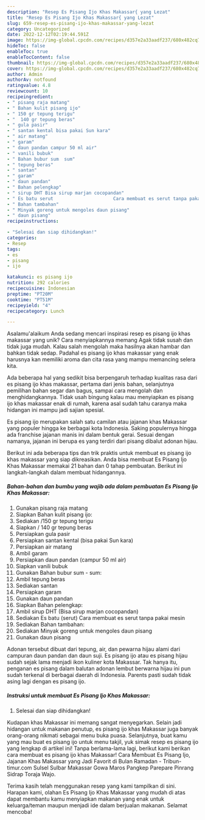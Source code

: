 ```yaml
---
description: "Resep Es Pisang Ijo Khas Makassar{ yang Lezat"
title: "Resep Es Pisang Ijo Khas Makassar{ yang Lezat"
slug: 659-resep-es-pisang-ijo-khas-makassar-yang-lezat
category: Uncategorized
date: 2022-12-12T02:19:44.591Z
image: https://img-global.cpcdn.com/recipes/d357e2a33aadf237/680x482cq70/es-pisang-ijo-khas-makassar-foto-resep-utama.jpg
hideToc: false
enableToc: true
enableTocContent: false
thumbnail: https://img-global.cpcdn.com/recipes/d357e2a33aadf237/680x482cq70/es-pisang-ijo-khas-makassar-foto-resep-utama.jpg
cover: https://img-global.cpcdn.com/recipes/d357e2a33aadf237/680x482cq70/es-pisang-ijo-khas-makassar-foto-resep-utama.jpg
author: Admin
authorAv: notfound
ratingvalue: 4.8
reviewcount: 10
recipeingredient:
- " pisang raja matang"
- " Bahan kulit pisang ijo"
- " 150 gr tepung terigu"
- "  140 gr tepung beras"
- " gula pasir"
- " santan kental bisa pakai Sun kara"
- " air matang"
- " garam"
- " daun pandan campur 50 ml air"
- " vanili bubuk"
- " Bahan bubur sum  sum"
- " tepung beras"
- " santan"
- " garam"
- " daun pandan"
- " Bahan pelengkap"
- " sirup DHT Bisa sirup marjan cocopandan"
- " Es batu serut                      Cara membuat es serut tanpa pakai mesin"
- " Bahan tambahan"
- " Minyak goreng untuk mengoles daun pisang"
- " daun pisang"
recipeinstructions:

- "Selesai dan siap dihidangkan!"
categories:
- Resep
tags:
- es
- pisang
- ijo

katakunci: es pisang ijo 
nutrition: 292 calories
recipecuisine: Indonesian
preptime: "PT20M"
cooktime: "PT51M"
recipeyield: "4"
recipecategory: Lunch

---
```



Asalamu'alaikum Anda sedang mencari inspirasi resep es pisang ijo khas makassar yang unik? Cara menyiapkannya memang Agak tidak susah dan tidak juga mudah. Kalau salah mengolah maka hasilnya akan hambar dan bahkan tidak sedap. Padahal es pisang ijo khas makassar yang enak harusnya kan memiliki aroma dan cita rasa yang mampu memancing selera kita.


Ada beberapa hal yang sedikit bisa berpengaruh terhadap kualitas rasa dari es pisang ijo khas makassar, pertama dari jenis bahan, selanjutnya pemilihan bahan segar dan bagus, sampai cara mengolah dan menghidangkannya. Tidak usah bingung kalau mau menyiapkan es pisang ijo khas makassar enak di rumah, karena asal sudah tahu caranya maka hidangan ini mampu jadi sajian spesial.

Es pisang ijo merupakan salah satu camilan atau jajanan khas Makassar yang populer hingga ke berbagai kota Indonesia. Saking populernya hingga ada franchise jajanan manis ini dalam bentuk gerai. Sesuai dengan namanya, jajanan ini berupa es yang terdiri dari pisang dibalut adonan hijau.


Berikut ini ada beberapa tips dan trik praktis untuk membuat es pisang ijo khas makassar yang siap dikreasikan. Anda bisa membuat Es Pisang Ijo Khas Makassar memakai 21 bahan dan 0 tahap pembuatan. Berikut ini langkah-langkah dalam membuat hidangannya.

<!--inarticleads1-->

##### Bahan-bahan dan bumbu yang wajib ada dalam pembuatan Es Pisang Ijo Khas Makassar:

1. Gunakan  pisang raja matang
1. Siapkan  Bahan kulit pisang ijo:
1. Sediakan  /150 gr tepung terigu
1. Siapkan  / 140 gr tepung beras
1. Persiapkan  gula pasir
1. Persiapkan  santan kental (bisa pakai Sun kara)
1. Persiapkan  air matang
1. Ambil  garam
1. Persiapkan  daun pandan (campur 50 ml air)
1. Siapkan  vanili bubuk
1. Gunakan  Bahan bubur sum - sum:
1. Ambil  tepung beras
1. Sediakan  santan
1. Persiapkan  garam
1. Gunakan  daun pandan
1. Siapkan  Bahan pelengkap:
1. Ambil  sirup DHT (Bisa sirup marjan cocopandan)
1. Sediakan  Es batu (serut)                      Cara membuat es serut tanpa pakai mesin
1. Sediakan  Bahan tambahan:
1. Sediakan  Minyak goreng untuk mengoles daun pisang
1. Gunakan  daun pisang


Adonan tersebut dibuat dari tepung, air, dan pewarna hijau alami dari campuran daun pandan dan daun suji. Es pisang ijo atau es pisang hijau sudah sejak lama menjadi ikon kuliner kota Makassar. Tak hanya itu, penganan es pisang dalam balutan adonan lembut berwarna hijau ini pun sudah terkenal di berbagai daerah di Indonesia. Parents pasti sudah tidak asing lagi dengan es pisang ijo. 

<!--inarticleads2-->

##### Instruksi untuk membuat Es Pisang Ijo Khas Makassar:


1. Selesai dan siap dihidangkan!

Kudapan khas Makassar ini memang sangat menyegarkan. Selain jadi hidangan untuk makanan penutup, es pisang ijo khas Makassar juga banyak orang-orang nikmati sebagai menu buka puasa. Selanjutnya, buat kamu yang mau buat es pisang ijo untuk menu takjil, yuk simak resep es pisang ijo yang lengkap di artikel ini! Tanpa berlama-lama lagi, berikut kami berikan cara membuat es pisang ijo khas Makassar! Cara Membuat Es Pisang Ijo, Jajanan Khas Makassar yang Jadi Favorit di Bulan Ramadan - Tribun-timur.com Sulsel Sulbar Makassar Gowa Maros Pangkep Parepare Pinrang Sidrap Toraja Wajo. 

Terima kasih telah menggunakan resep yang kami tampilkan di sini. Harapan kami, olahan Es Pisang Ijo Khas Makassar yang mudah di atas dapat membantu kamu menyiapkan makanan yang enak untuk keluarga/teman maupun menjadi ide dalam berjualan makanan. Selamat mencoba!
